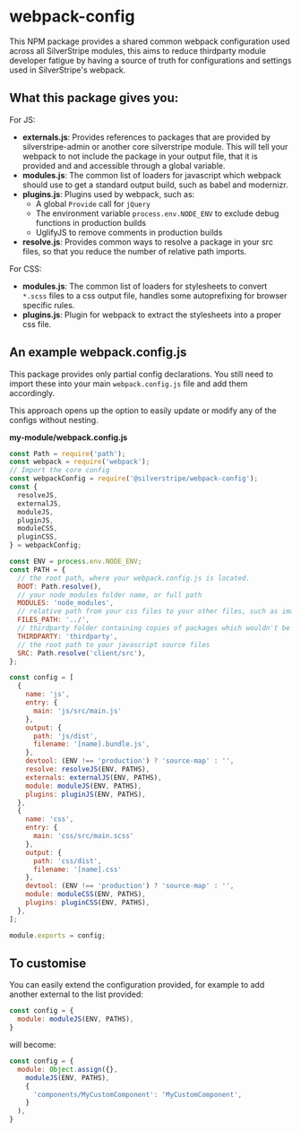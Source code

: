 # webpack-config
This NPM package provides a shared common webpack configuration used across all SilverStripe modules,
 this aims to reduce thirdparty module developer fatigue by having a source of truth for configurations and settings used in SilverStripe's webpack.

## What this package gives you:
For JS:
* **externals.js**: Provides references to packages that are provided by silverstripe-admin or another core silverstripe module. This will tell your webpack to not include the package in your output file, that it is provided and and accessible through a global variable.
* **modules.js**: The common list of loaders for javascript which webpack should use to get a standard output build, such as babel and modernizr.
* **plugins.js**: Plugins used by webpack, such as:
  * A global `Provide` call for `jQuery`
  * The environment variable `process.env.NODE_ENV` to exclude debug functions in production builds
  * UglifyJS to remove comments in production builds
* **resolve.js**: Provides common ways to resolve a package in your src files, so that you reduce the number of relative path imports.

For CSS:
* **modules.js**: The common list of loaders for stylesheets to convert `*.scss` files to a css output file, handles some autoprefixing for browser specific rules.
* **plugins.js**: Plugin for webpack to extract the stylesheets into a proper css file.

## An example webpack.config.js
This package provides only partial config declarations. You still need to import these into your main `webpack.config.js` file
and add them accordingly.

This approach opens up the option to easily update or modify any of the configs without nesting.

**my-module/webpack.config.js**
```js
const Path = require('path');
const webpack = require('webpack');
// Import the core config
const webpackConfig = require('@silverstripe/webpack-config');
const {
  resolveJS,
  externalJS,
  moduleJS,
  pluginJS,
  moduleCSS,
  pluginCSS,
} = webpackConfig;

const ENV = process.env.NODE_ENV;
const PATH = {
  // the root path, where your webpack.config.js is located.
  ROOT: Path.resolve(),
  // your node_modules folder name, or full path
  MODULES: 'node_modules',
  // relative path from your css files to your other files, such as images and fonts
  FILES_PATH: '../',
  // thirdparty folder containing copies of packages which wouldn't be available on NPM
  THIRDPARTY: 'thirdparty',
  // the root path to your javascript source files
  SRC: Path.resolve('client/src'),
};

const config = [
  {
    name: 'js',
    entry: {
      main: 'js/src/main.js'
    },
    output: {
      path: 'js/dist',
      filename: '[name].bundle.js',
    },
    devtool: (ENV !== 'production') ? 'source-map' : '',
    resolve: resolveJS(ENV, PATHS),
    externals: externalJS(ENV, PATHS),
    module: moduleJS(ENV, PATHS),
    plugins: pluginJS(ENV, PATHS),
  },
  {
    name: 'css',
    entry: {
      main: 'css/src/main.scss'
    },
    output: {
      path: 'css/dist',
      filename: '[name].css'
    },
    devtool: (ENV !== 'production') ? 'source-map' : '',
    module: moduleCSS(ENV, PATHS),
    plugins: pluginCSS(ENV, PATHS),
  },
];

module.exports = config;
```

## To customise
You can easily extend the configuration provided, for example to add another external to the list provided:
```js
const config = {
  module: moduleJS(ENV, PATHS),
}
```
will become:
```js
const config = {
  module: Object.assign({},
    moduleJS(ENV, PATHS),
    {
      'components/MyCustomComponent': 'MyCustomComponent',
    }
  ),
}
```
